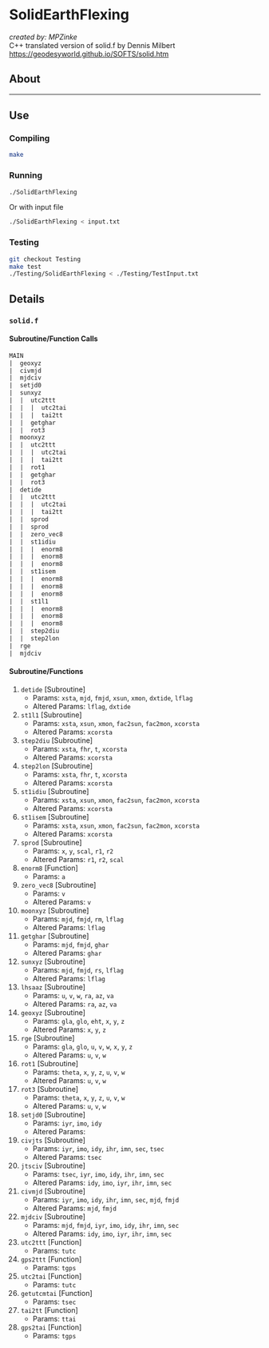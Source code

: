 # SolidEarthFlexing
_created by: MPZinke_ <br/>
C++ translated version of solid.f by Dennis Milbert https://geodesyworld.github.io/SOFTS/solid.htm

## About

---

## Use

### Compiling

```bash
make
```

### Running

```bash
./SolidEarthFlexing
```
Or with input file
```bash
./SolidEarthFlexing < input.txt	
```

### Testing
```bash
git checkout Testing
make test
./Testing/SolidEarthFlexing < ./Testing/TestInput.txt
```

## Details

### `solid.f`

#### Subroutine/Function Calls

```txt
MAIN
|  geoxyz
|  civmjd
|  mjdciv
|  setjd0
|  sunxyz
|  |  utc2ttt
|  |  |  utc2tai
|  |  |  tai2tt
|  |  getghar
|  |  rot3
|  moonxyz
|  |  utc2ttt
|  |  |  utc2tai
|  |  |  tai2tt
|  |  rot1
|  |  getghar
|  |  rot3
|  detide
|  |  utc2ttt
|  |  |  utc2tai
|  |  |  tai2tt
|  |  sprod
|  |  sprod
|  |  zero_vec8
|  |  st1idiu
|  |  |  enorm8
|  |  |  enorm8
|  |  |  enorm8
|  |  st1isem
|  |  |  enorm8
|  |  |  enorm8
|  |  |  enorm8
|  |  st1l1
|  |  |  enorm8
|  |  |  enorm8
|  |  |  enorm8
|  |  step2diu
|  |  step2lon
|  rge
|  mjdciv
```

#### Subroutine/Functions

1. `detide` [Subroutine]
    - Params: `xsta`, `mjd`, `fmjd`, `xsun`, `xmon`, `dxtide`, `lflag`
    - Altered Params: `lflag`, `dxtide`
2. `st1l1` [Subroutine]
    - Params: `xsta`, `xsun`, `xmon`, `fac2sun`, `fac2mon`, `xcorsta`
    - Altered Params: `xcorsta`
3. `step2diu` [Subroutine]
    - Params: `xsta`, `fhr`, `t`, `xcorsta`
    - Altered Params: `xcorsta`
4. `step2lon` [Subroutine]
    - Params: `xsta`, `fhr`, `t`, `xcorsta`
    - Altered Params: `xcorsta`
5. `st1idiu` [Subroutine]
    - Params: `xsta`, `xsun`, `xmon`, `fac2sun`, `fac2mon`, `xcorsta`
    - Altered Params: `xcorsta`
6. `st1isem` [Subroutine]
    - Params: `xsta`, `xsun`, `xmon`, `fac2sun`, `fac2mon`, `xcorsta`
    - Altered Params: `xcorsta`
7. `sprod` [Subroutine]
    - Params: `x`, `y`, `scal`, `r1`, `r2`
    - Altered Params: `r1`, `r2`, `scal`
8. `enorm8` [Function]
    - Params: `a`
9. `zero_vec8` [Subroutine]
    - Params: `v`
    - Altered Params: `v`
10. `moonxyz` [Subroutine]
    - Params: `mjd`, `fmjd`, `rm`, `lflag`
    - Altered Params: `lflag`
11. `getghar` [Subroutine]
    - Params: `mjd`, `fmjd`, `ghar`
    - Altered Params: `ghar`
12. `sunxyz` [Subroutine]
    - Params: `mjd`, `fmjd`, `rs`, `lflag`
    - Altered Params: `lflag`
13. `lhsaaz` [Subroutine]
    - Params: `u`, `v`, `w`, `ra`, `az`, `va`
    - Altered Params: `ra`, `az`, `va`
14. `geoxyz` [Subroutine]
    - Params: `gla`, `glo`, `eht`, `x`, `y`, `z`
    - Altered Params: `x`, `y`, `z`
15. `rge` [Subroutine]
    - Params: `gla`, `glo`, `u`, `v`, `w`, `x`, `y`, `z`
    - Altered Params: `u`, `v`, `w`
16. `rot1` [Subroutine]
    - Params: `theta`, `x`, `y`, `z`, `u`, `v`, `w`
    - Altered Params: `u`, `v`, `w`
17. `rot3` [Subroutine]
    - Params: `theta`, `x`, `y`, `z`, `u`, `v`, `w`
    - Altered Params: `u`, `v`, `w`
18. `setjd0` [Subroutine]
    - Params: `iyr`, `imo`, `idy`
    - Altered Params:
19. `civjts` [Subroutine]
    - Params: `iyr`, `imo`, `idy`, `ihr`, `imn`, `sec`, `tsec`
    - Altered Params: `tsec`
20. `jtsciv` [Subroutine]
    - Params: `tsec`, `iyr`, `imo`, `idy`, `ihr`, `imn`, `sec`
    - Altered Params: `idy`, `imo`, `iyr`, `ihr`, `imn`, `sec`
21. `civmjd` [Subroutine]
    - Params: `iyr`, `imo`, `idy`, `ihr`, `imn`, `sec`, `mjd`, `fmjd`
    - Altered Params: `mjd`, `fmjd`
22. `mjdciv` [Subroutine]
    - Params: `mjd`, `fmjd`, `iyr`, `imo`, `idy`, `ihr`, `imn`, `sec`
    - Altered Params: `idy`, `imo`, `iyr`, `ihr`, `imn`, `sec`
23. `utc2ttt` [Function]
    - Params: `tutc`
24. `gps2ttt` [Function]
    - Params: `tgps`
25. `utc2tai` [Function]
    - Params: `tutc`
26. `getutcmtai` [Function]
    - Params: `tsec`
27. `tai2tt` [Function]
    - Params: `ttai`
28. `gps2tai` [Function]
    - Params: `tgps`
